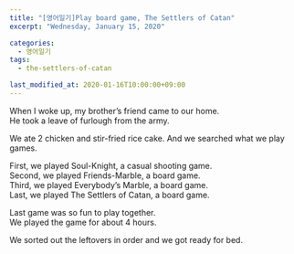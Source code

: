 ```yaml
---
title: "[영어일기]Play board game, The Settlers of Catan"
excerpt: "Wednesday, January 15, 2020"

categories:
  - 영어일기
tags:
  - the-settlers-of-catan

last_modified_at: 2020-01-16T10:00:00+09:00
---
```

When I woke up, my brother’s friend came to our home.  
He took a leave of furlough from the army.  

We ate 2 chicken and stir-fried rice cake. And we searched what we play games.  

First, we played Soul-Knight, a casual shooting game.  
Second, we played Friends-Marble, a board game.  
Third, we played Everybody’s Marble, a board game.  
Last, we played The Settlers of Catan, a board game.  

Last game was so fun to play together.  
We played the game for about 4 hours.  

We sorted out the leftovers in order and we got ready for bed.  

